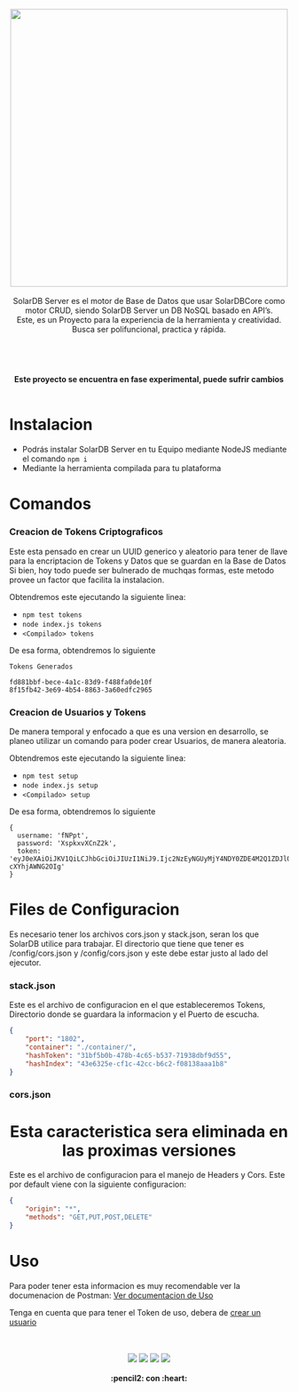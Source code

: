 



<p align="center">
  <img width="500" src="https://github.com/gusgeek/SolarDB-Server/blob/main/logo.svg">
  <br>
  <br>
SolarDB Server es el motor de Base de Datos que usar SolarDBCore como motor CRUD, siendo SolarDB Server un DB NoSQL basado en API’s.  <br>
Este, es un Proyecto para la experiencia de la herramienta y creatividad. Busca ser polifuncional, practica y rápida.
</p>

#


<p align="center">
  <br><br>
  <strong>
    Este proyecto se encuentra en fase experimental, puede sufrir cambios
  </strong>
  <br><br>
</p>


# Instalacion

- Podrás instalar SolarDB Server en tu Equipo mediante NodeJS mediante el comando `npm i`
- Mediante la herramienta compilada para tu plataforma

# Comandos

### Creacion de Tokens Criptograficos
Este esta pensado en crear un UUID generico y aleatorio para tener de llave para la encriptacion de Tokens y Datos que se guardan en la Base de Datos
Si bien, hoy todo puede ser bulnerado de muchqas formas, este metodo provee un factor que facilita la instalacion.

Obtendremos este ejecutando la siguiente linea:
- `npm test tokens`
- `node index.js tokens`
- `<Compilado> tokens`
  
De esa forma, obtendremos lo siguiente
  
```
Tokens Generados 

fd881bbf-bece-4a1c-83d9-f488fa0de10f
8f15fb42-3e69-4b54-8863-3a60edfc2965
```
### Creacion de Usuarios y Tokens
De manera temporal y enfocado a que es una version en desarrollo, se planeo utilizar un comando para poder crear Usuarios, de manera aleatoria.

Obtendremos este ejecutando la siguiente linea:
- `npm test setup`
- `node index.js setup`
- `<Compilado> setup`
  
De esa forma, obtendremos lo siguiente
  
```
{
  username: 'fNPpt',
  password: 'XspkxvXCnZ2k',
  token: 'eyJ0eXAiOiJKV1QiLCJhbGciOiJIUzI1NiJ9.Ijc2NzEyNGUyMjY4NDY0ZDE4M2Q1ZDJlOGM2ZTE0Y2JlIg.NaxMjoQ4mja9yDF4uquYFpfD4QYV3-cXYhjAWNG2OIg'
}
```

# Files de Configuracion
Es necesario tener los archivos cors.json y stack.json, seran los que SolarDB utilice para trabajar.
El directorio que tiene que tener es /config/cors.json y /config/cors.json y este debe estar justo al lado del ejecutor.

### stack.json
Este es el archivo de configuracion en el que estableceremos Tokens, Directorio donde se guardara la informacion y el Puerto de escucha.

```json
{
    "port": "1802",
    "container": "./container/",
    "hashToken": "31bf5b0b-478b-4c65-b537-71938dbf9d55",
    "hashIndex": "43e6325e-cf1c-42cc-b6c2-f08138aaa1b8"
}
```
### cors.json
<h1 align="center">Esta caracteristica sera eliminada en las proximas versiones</h1>
Este es el archivo de configuracion para el manejo de Headers y Cors. Este por default viene con la siguiente configuracion:

```json
{
    "origin": "*",
    "methods": "GET,PUT,POST,DELETE"
}
```

# Uso
Para poder tener esta informacion es muy recomendable ver la documenacion de Postman: <a href="https://documenter.getpostman.com/view/10874443/TzseK74L">Ver documentacion de Uso</a>

Tenga en cuenta que para tener el Token de uso, debera de [crear un usuario](https://github.com/gusgeek/SolarDB-Server#creacion-de-usuarios-y-tokens)

<p align="center">
  <br>
  <bR>
    <img src="https://img.shields.io/github/downloads/gusgeek/SolarDB-Server/total">  
    <img src="https://img.shields.io/github/v/release/gusgeek/SolarDB-Server">  
    <img src="https://img.shields.io/github/release-date/gusgeek/SolarDB-Server">  
    <img src="https://img.shields.io/github/languages/code-size/gusgeek/SolarDB-Server">
  <br><br>
  <strong>:pencil2: con :heart:</strong>
</p>
